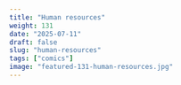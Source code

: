 ```yaml
---
title: "Human resources"
weight: 131
date: "2025-07-11"
draft: false
slug: "human-resources"
tags: ["comics"]
image: "featured-131-human-resources.jpg"
---
```

